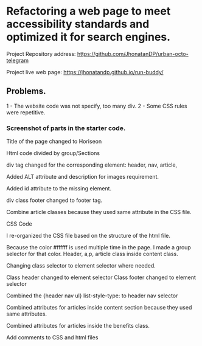 # Refactoring a web page to meet accessibility standards and optimized it for search engines.

Project Repository address: https://github.com/JhonatanDP/urban-octo-telegram

Project live web page: https://jhonatandp.github.io/run-buddy/

## Problems.

 1 - The website code was not specify, too many div.
 2 - Some CSS rules were repetitive.
 
 ### Screenshot of parts in the starter code.
 

Title of the page changed to Horiseon

Html code divided by group/Sections

div tag changed for the corresponding element: header, nav, article,

Added ALT attribute and description for images requirement.

Added id attribute to the missing element.

div class footer changed to footer tag.

Combine article classes because they used same attribute in the CSS file.   


CSS Code

I re-organized the CSS file based on the structure of the html file.

Because the color #ffffff is used multiple time in the page.  I made a group selector for that color. Header, a,p, article class inside content class. 

Changing class selector to element selector where needed.

Class header changed to element selector
Class footer changed to element selector

Combined the {header nav ul} list-style-type: to header nav selector

Combined attributes for articles inside content section because they used same attributes.

Combined attributes for articles inside the benefits class.

Add comments to CSS and html files


